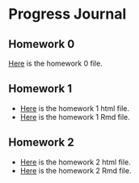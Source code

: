 # Progress Journal
## Homework 0
 [Here](files/IE360_Spring21_Homework0.html) is the homework 0 file.
## Homework 1
+ [Here](files/Ahmet_Mert_Pulcu_HW1.html) is the homework 1 html file.
+ [Here](files/Ahmet_Mert_Pulcu_HW1.Rmd) is the homework 1 Rmd file.
## Homework 2
+ [Here](files/Ahmet_Mert_Pulcu_hw2.html) is the homework 2 html file.
+ [Here](files/Ahmet_Mert_Pulcu_hw2.Rmd) is the homework 2 Rmd file.
